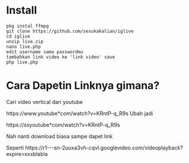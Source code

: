 # Install
```
pkg instal ffmpg
git clone https://github.com/sesukakalian/iglive
cd iglive
unzip live.zip
nano live.php
edit username sama passwordmu
tambahkan link video ke 'link video' save
php live.php
```
# Cara Dapetin Linknya gimana?

Cari video vertical dari youtube
<p>https://www.youtube*com/watch?v=KRntP-q_R9s
Ubah jadi
<p>https://ssyoutube*com/watch?v=KRntP-q_R9s
<p>Nah nanti download biasa sampe dapet link
<p>Seperti https://r1---sn-2uuxa3vh-cqvl.googlevideo.com/videoplayback?expire=xxxblabla
